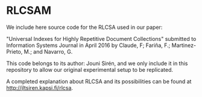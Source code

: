 # RLCSAM

We include here source code for the RLCSA used in our paper:

"Universal Indexes for Highly Repetitive Document Collections"
submitted to Information Systems Journal in April 2016 
by Claude, F; Fariña, F.; Martinez-Prieto, M.; and Navarro, G.

This code belongs to its author: Jouni Sirén, and we only include it in
this repository to allow our original experimental setup to be replicated.

A completed explanation about RLCSA and its possibilities can be found at 
<http://jltsiren.kapsi.fi/rlcsa>.
